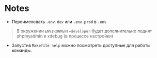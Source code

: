 # Notes

- Переименовать `.env.dev` или `.env.prod` в `.env`

> В окружении `ENVIRONMENT=developer` будет дополнительно поднят phpmyadmin и xdebug (в процессе настройки)

- Запустив `Makefile help` можно посмотреть доступные для работы команды.  
